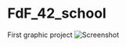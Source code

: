 # FdF_42_school
First graphic project
![Screenshot](https://github.com/TimiTeam/FdF_42_school/tree/master/42.png)

